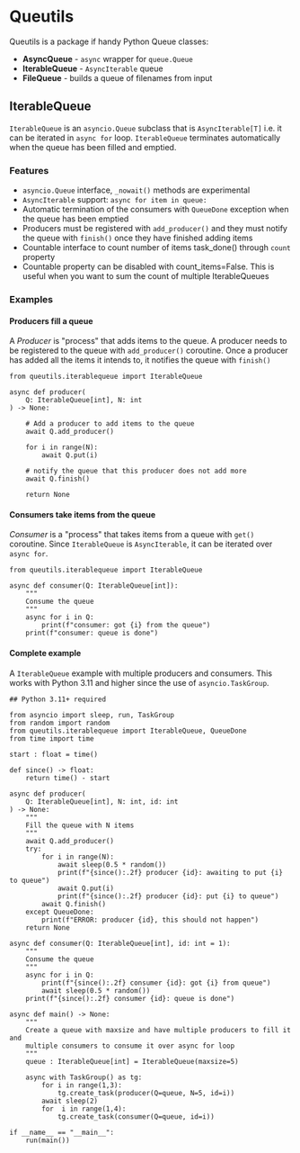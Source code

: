 # Queutils

Queutils is a package if handy Python Queue classes:
- **AsyncQueue** - `async` wrapper for `queue.Queue`
- **IterableQueue** - `AsyncIterable` queue
- **FileQueue** - builds a queue of filenames from input

## IterableQueue

`IterableQueue` is an `asyncio.Queue` subclass that is `AsyncIterable[T]` i.e. it can be 
iterated in `async for` loop. `IterableQueue` terminates automatically when the queue has been filled and emptied. 
    
### Features

- `asyncio.Queue` interface, `_nowait()` methods are experimental
- `AsyncIterable` support: `async for item in queue:`
- Automatic termination of the consumers with `QueueDone` exception when the queue has been emptied 
- Producers must be registered with `add_producer()` and they must notify the queue
  with `finish()` once they have finished adding items 
- Countable interface to count number of items task_done() through `count` property
- Countable property can be disabled with count_items=False. This is useful when you
    want to sum the count of multiple IterableQueues 


### Examples

#### Producers fill a queue

A *Producer* is "process" that adds items to the queue. A producer needs to be registered to the queue with `add_producer()` coroutine. Once a producer has added all the items it intends to, it notifies the queue with `finish()`

```
from queutils.iterablequeue import IterableQueue

async def producer(
    Q: IterableQueue[int], N: int
) -> None:

    # Add a producer to add items to the queue
    await Q.add_producer()
    
    for i in range(N):
        await Q.put(i)
    
    # notify the queue that this producer does not add more
    await Q.finish()
    
    return None
```

#### Consumers take items from the queue

*Consumer* is a "process" that takes items from a queue with `get()` coroutine. Since `IterableQueue` is `AsyncIterable`, it can be iterated over `async for`.

```
from queutils.iterablequeue import IterableQueue

async def consumer(Q: IterableQueue[int]):
    """
    Consume the queue
    """
    async for i in Q:
        print(f"consumer: got {i} from the queue")        
    print(f"consumer: queue is done")
```

####  Complete example 

A `IterableQueue` example with multiple producers and consumers. This works with Python 3.11 and higher since the use of `asyncio.TaskGroup`.  

```
## Python 3.11+ required 

from asyncio import sleep, run, TaskGroup
from random import random
from queutils.iterablequeue import IterableQueue, QueueDone
from time import time

start : float = time()

def since() -> float:
    return time() - start

async def producer(
    Q: IterableQueue[int], N: int, id: int
) -> None:
    """
    Fill the queue with N items
    """
    await Q.add_producer()
    try:
        for i in range(N):
            await sleep(0.5 * random())
            print(f"{since():.2f} producer {id}: awaiting to put {i} to queue")
            await Q.put(i)
            print(f"{since():.2f} producer {id}: put {i} to queue")
        await Q.finish()
    except QueueDone:
        print(f"ERROR: producer {id}, this should not happen")
    return None

async def consumer(Q: IterableQueue[int], id: int = 1):
    """
    Consume the queue
    """
    async for i in Q:
        print(f"{since():.2f} consumer {id}: got {i} from queue")
        await sleep(0.5 * random())
    print(f"{since():.2f} consumer {id}: queue is done")

async def main() -> None:
    """
    Create a queue with maxsize and have multiple producers to fill it and 
    multiple consumers to consume it over async for loop
    """
    queue : IterableQueue[int] = IterableQueue(maxsize=5)

    async with TaskGroup() as tg:
        for i in range(1,3):
            tg.create_task(producer(Q=queue, N=5, id=i))
        await sleep(2)
        for  i in range(1,4):
            tg.create_task(consumer(Q=queue, id=i))

if __name__ == "__main__":
    run(main())

```
